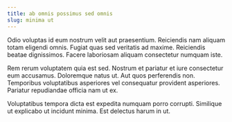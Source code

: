 ```yaml
---
title: ab omnis possimus sed omnis
slug: minima ut
---
```


Odio voluptas id eum nostrum velit aut praesentium. Reiciendis nam aliquam totam eligendi omnis. Fugiat quas sed veritatis ad maxime. Reiciendis beatae dignissimos. Facere laboriosam aliquam consectetur numquam iste.

Rem rerum voluptatem quia est sed. Nostrum et pariatur et iure consectetur eum accusamus. Doloremque natus ut. Aut quos perferendis non. Temporibus voluptatibus asperiores vel consequatur provident asperiores. Pariatur repudiandae officia nam ut ex.

Voluptatibus tempora dicta est expedita numquam porro corrupti. Similique ut explicabo ut incidunt minima. Est delectus harum in ut.

